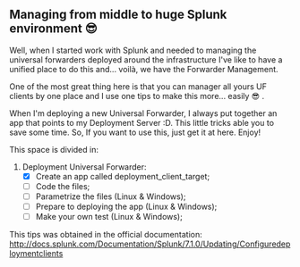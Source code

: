 ## Managing from middle to huge Splunk environment :sunglasses:

Well, when I started work with Splunk and needed to managing the universal forwarders deployed around the infrastructure I've like to have a unified place to do this and... voilà, we have the Forwarder Management.

One of the most great thing here is that you can manager all yours UF clients by one place and I use one tips to make this more... easily :sunglasses: .

When I'm deploying a new Universal Forwarder, I always put together an app that points to my Deployment Server :D. This little tricks able you to save some time. So, If you want to use this, just get it at here. Enjoy!

This space is divided in: 

1.	Deployment Universal Forwarder:
	- [x] Create an app called deployment_client_target;
	- [ ] Code the files;
	- [ ] Parametrize the files (Linux & Windows);
	- [ ] Prepare to deploying the app (Linux & Windows);
	- [ ] Make your own test (Linux & Windows);

This tips was obtained in the official documentation: http://docs.splunk.com/Documentation/Splunk/7.1.0/Updating/Configuredeploymentclients